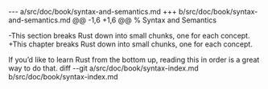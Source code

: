 --- a/src/doc/book/syntax-and-semantics.md
+++ b/src/doc/book/syntax-and-semantics.md
@@ -1,6 +1,6 @@
 % Syntax and Semantics
 
-This section breaks Rust down into small chunks, one for each concept.
+This chapter breaks Rust down into small chunks, one for each concept.
 
 If you’d like to learn Rust from the bottom up, reading this in order is a
 great way to do that.
diff --git a/src/doc/book/syntax-index.md b/src/doc/book/syntax-index.md
